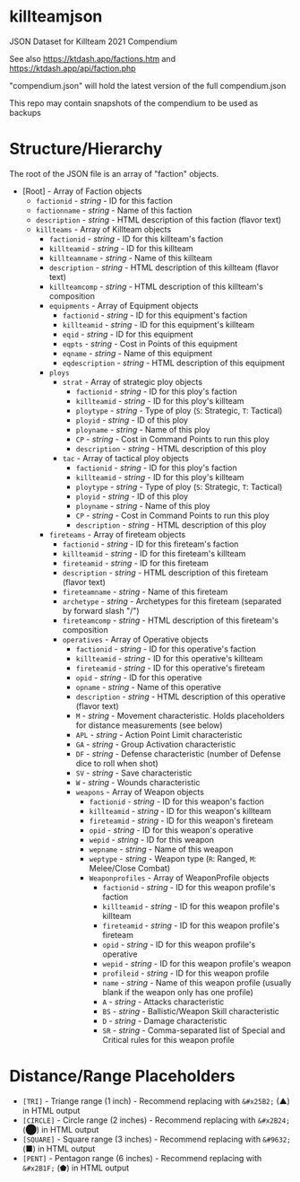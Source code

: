 # killteamjson
JSON Dataset for Killteam 2021 Compendium

See also https://ktdash.app/factions.htm and https://ktdash.app/api/faction.php

"compendium.json" will hold the latest version of the full compendium.json

This repo may contain snapshots of the compendium to be used as backups

# Structure/Hierarchy

The root of the JSON file is an array of "faction" objects.


- [Root] - Array of Faction objects
  - `factionid` - *string* - ID for this faction
  - `factionname` - *string* - Name of this faction
  - `description` - *string* - HTML description of this faction (flavor text)
  - `killteams` - Array of Killteam objects
    - `factionid` - *string* - ID for this killteam's faction
    - `killteamid` - *string* - ID for this killteam
    - `killteamname` - *string* - Name of this killteam
    - `description` - *string* - HTML description of this killteam (flavor text)
    - `killteamcomp` - *string* - HTML description of this killteam's composition
    - `equipments` - Array of Equipment objects
      - `factionid` - *string* - ID for this equipment's faction
      - `killteamid` - *string* - ID for this equipment's killteam
      - `eqid` - *string* - ID for this equipment
      - `eqpts` - *string* - Cost in Points of this equipment
      - `eqname` - *string* - Name of this equipment
      - `eqdescription` - *string* - HTML description of this equipment
    - `ploys`
      - `strat` - Array of strategic ploy objects
        - `factionid` - *string* - ID for this ploy's faction
        - `killteamid` - *string* - ID for this ploy's killteam
        - `ploytype` - *string* - Type of ploy (`S`: Strategic, `T`: Tactical)
        - `ployid` - *string* - ID of this ploy
        - `ployname` - *string* - Name of this ploy
        - `CP` - *string* - Cost in Command Points to run this ploy
        - `description` - *string* - HTML description of this ploy
      - `tac` - Array of tactical ploy objects
        - `factionid` - *string* - ID for this ploy's faction
        - `killteamid` - *string* - ID for this ploy's killteam
        - `ploytype` - *string* - Type of ploy (`S`: Strategic, `T`: Tactical)
        - `ployid` - *string* - ID of this ploy
        - `ployname` - *string* - Name of this ploy
        - `CP` - *string* - Cost in Command Points to run this ploy
        - `description` - *string* - HTML description of this ploy
    - `fireteams` - Array of fireteam objects
      - `factionid` - *string* - ID for this fireteam's faction
      - `killteamid` - *string* - ID for this fireteam's killteam
      - `fireteamid` - *string* - ID for this fireteam
      - `description` - *string* - HTML description of this fireteam (flavor text)
      - `fireteamname` - *string* - Name of this fireteam
      - `archetype` - *string* - Archetypes for this fireteam (separated by forward slash "/")
      - `fireteamcomp` - *string* - HTML description of this fireteam's composition
      - `operatives` - Array of Operative objects
        - `factionid` - *string* - ID for this operative's faction
        - `killteamid` - *string* - ID for this operative's killteam
        - `fireteamid` - *string* - ID for this operative's fireteam
        - `opid` - *string* - ID for this operative
        - `opname` - *string* - Name of this operative
        - `description` - *string* - HTML description of this operative (flavor text)
        - `M` - *string* - Movement characteristic. Holds placeholders for distance measurements (see below)
        - `APL` - *string* - Action Point Limit characteristic
        - `GA` - *string* - Group Activation characteristic
        - `DF` - *string* - Defense characteristic (number of Defense dice to roll when shot)
        - `SV` - *string* - Save characteristic
        - `W` - *string* - Wounds characteristic
        - `weapons` - Array of Weapon objects
          - `factionid` - *string* - ID for this weapon's faction
          - `killteamid` - *string* - ID for this weapon's killteam
          - `fireteamid` - *string* - ID for this weapon's fireteam
          - `opid` - *string* - ID for this weapon's operative
          - `wepid` - *string* - ID for this weapon
          - `wepname` - *string* - Name of this weapon
          - `weptype` - *string* - Weapon type (`R`: Ranged, `M`: Melee/Close Combat)
          - `Weaponprofiles` - Array of WeaponProfile objects
            - `factionid` - *string* - ID for this weapon profile's faction
            - `killteamid` - *string* - ID for this weapon profile's killteam
            - `fireteamid` - *string* - ID for this weapon profile's fireteam
            - `opid` - *string* - ID for this weapon profile's operative
            - `wepid` - *string* - ID for this weapon profile's weapon
            - `profileid` - *string* - ID for this weapon profile
            - `name` - *string* - Name of this weapon profile (usually blank if the weapon only has one profile)
            - `A` - *string* - Attacks characteristic
            - `BS` - *string* - Ballistic/Weapon Skill characteristic
            - `D` - *string* - Damage characteristic
            - `SR` - *string* - Comma-separated list of Special and Critical rules for this weapon profile

# Distance/Range Placeholders

- `[TRI]` - Triange range (1 inch) - Recommend replacing with `&#x25B2;` (&#x25B2;) in HTML output
- `[CIRCLE]` - Circle range (2 inches) - Recommend replacing with `&#x2B24;` (&#x2B24;) in HTML output
- `[SQUARE]` - Square range (3 inches) - Recommend replacing with `&#9632;` (&#9632;) in HTML output
- `[PENT]` - Pentagon range (6 inches) - Recommend replacing with `&#x2B1F;` (&#x2B1F;) in HTML output



